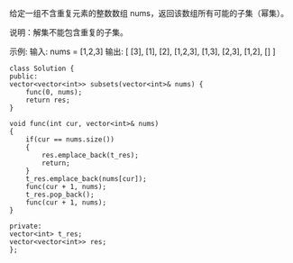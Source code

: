 给定一组不含重复元素的整数数组 nums，返回该数组所有可能的子集（幂集）。

说明：解集不能包含重复的子集。

示例:
输入: nums = [1,2,3]
输出:
[
  [3],
  [1],
  [2],
  [1,2,3],
  [1,3],
  [2,3],
  [1,2],
  []
]

    class Solution {
    public:
    vector<vector<int>> subsets(vector<int>& nums) {
        func(0, nums);
        return res;
    }

    void func(int cur, vector<int>& nums)
    {
        if(cur == nums.size())
        {
            res.emplace_back(t_res);
            return;
        }
        t_res.emplace_back(nums[cur]);
        func(cur + 1, nums);
        t_res.pop_back();
        func(cur + 1, nums);
    }

    private:
    vector<int> t_res;
    vector<vector<int>> res;
    };

